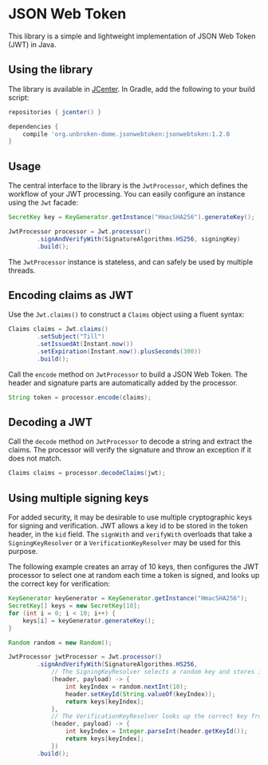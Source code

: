 # JSON Web Token

This library is a simple and lightweight implementation of JSON Web Token (JWT) in Java.

## Using the library

The library is available in [JCenter](https://jcenter.bintray.com). In Gradle, add the following
to your build script:

```groovy
repositories { jcenter() }

dependencies {
    compile 'org.unbroken-dome.jsonwebtoken:jsonwebtoken:1.2.0
}
```


## Usage

The central interface to the library is the `JwtProcessor`, which defines the workflow of your
JWT processing. You can easily configure an instance using the `Jwt` facade: 

```java
SecretKey key = KeyGenerator.getInstance("HmacSHA256").generateKey();

JwtProcessor processor = Jwt.processor()
		.signAndVerifyWith(SignatureAlgorithms.HS256, signingKey)
		.build();
```

The `JwtProcessor` instance is stateless, and can safely be used by multiple threads.

## Encoding claims as JWT

Use the `Jwt.claims()` to construct a `Claims` object using a fluent syntax:

```java
Claims claims = Jwt.claims()
		.setSubject("Till")
		.setIssuedAt(Instant.now())
		.setExpiration(Instant.now().plusSeconds(300))
		.build();
```

Call the `encode` method on `JwtProcessor` to build a JSON Web Token. The header and
signature parts are automatically added by the processor.

```java
String token = processor.encode(claims);
```


## Decoding a JWT

Call the `decode` method on `JwtProcessor` to decode a string and extract the claims.
The processor will verify the signature and throw an exception if it does not match.

```java
Claims claims = processor.decodeClaims(jwt);
```


## Using multiple signing keys

For added security, it may be desirable to use multiple cryptographic keys for signing and
verification. JWT allows a key id to be stored in the token header, in the `kid` field. The
`signWith` and `verifyWith` overloads that take a `SigningKeyResolver` or a `VerificationKeyResolver`
may be used for this purpose.

The following example creates an array of 10 keys, then configures the JWT processor to select one
at random each time a token is signed, and looks up the correct key for verification:

```java
KeyGenerator keyGenerator = KeyGenerator.getInstance("HmacSHA256");
SecretKey[] keys = new SecretKey[10];
for (int i = 0; i < 10; i++) {
    keys[i] = keyGenerator.generateKey();
}

Random random = new Random();

JwtProcessor jwtProcessor = Jwt.processor()
        .signAndVerifyWith(SignatureAlgorithms.HS256,
            // The SigningKeyResolver selects a random key and stores it in the header
            (header, payload) -> {
                int keyIndex = random.nextInt(10);
                header.setKeyId(String.valueOf(keyIndex));
                return keys[keyIndex];
            },
            // The VerificationKeyResolver looks up the correct key from the index
            (header, payload) -> {
                int keyIndex = Integer.parseInt(header.getKeyId());
                return keys[keyIndex];
            })
        .build();
```
